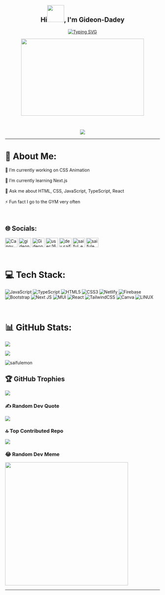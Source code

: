 <section align="center">
<h1 align="center">Hi<img src="Wave.gif" height="55" width="55" />, I'm Gideon-Dadey</h1>
<a href="https://git.io/typing-svg"><img src="https://readme-typing-svg.herokuapp.com?font=Fira+Code&pause=1000&color=FFD00E&center=true&vCenter=true&width=435&lines=Frontend+Web+Developer;JavaScript+Programmer;React.js+Developer;Shopify+Expert" alt="Typing SVG" /></a>
<p align="center"><img src="programiing.gif" width="400" height="250"  /></p>
<br/>

![](https://visitcount.itsvg.in/api?id=saifulemon&icon=1&color=1)
  
<hr />
</section>  

# 💫 About Me:
🔭 I’m currently working on CSS Animation<br><br>🌱 I’m currently learning Next.js<br><br>💬 Ask me about HTML, CSS, JavaScript, TypeScript, React<br><br>⚡ Fun fact I go to the GYM very often

<br />

## 🌐 Socials:
<p>
<a href="https://twitter.com/Cannymirah" target="blank"><img align="center" src="https://raw.githubusercontent.com/rahuldkjain/github-profile-readme-generator/master/src/images/icons/Social/twitter.svg" alt="Cannymirah" height="30" width="40" /></a>
<a href="https://linkedin.com/in/gideon-dadey-263128182" target="blank"><img align="center" src="https://raw.githubusercontent.com/rahuldkjain/github-profile-readme-generator/master/src/images/icons/Social/linked-in-alt.svg" alt="gideon-dadey-263128182" height="30" width="40" /></a>
<a href="https://github.com/Gideon-Dadey" target="blank"><img align="center" src="https://raw.githubusercontent.com/rahuldkjain/github-profile-readme-generator/master/src/images/icons/Social/github.svg" alt="Gideon-Dadey" height="30" width="40" /></a>
<a href="https://stackoverflow.com/users/user:16245892" target="blank"><img align="center" src="https://raw.githubusercontent.com/rahuldkjain/github-profile-readme-generator/master/src/images/icons/Social/stack-overflow.svg" alt="user:16245892" height="30" width="40" /></a>
<a href="https://fb.com/dev.saifulemon" target="blank"><img align="center" src="https://raw.githubusercontent.com/rahuldkjain/github-profile-readme-generator/master/src/images/icons/Social/facebook.svg" alt="dev.saifulemon" height="30" width="40" /></a>
<a href="https://instagram.com/dev.saifulemon" target="blank"><img align="center" src="https://raw.githubusercontent.com/rahuldkjain/github-profile-readme-generator/master/src/images/icons/Social/instagram.svg" alt="saiful_emon1" height="30" width="40" /></a>
<a href="https://www.hackerrank.com/saifulemon" target="blank"><img align="center" src="https://raw.githubusercontent.com/rahuldkjain/github-profile-readme-generator/master/src/images/icons/Social/hackerrank.svg" alt="saifulemon" height="30" width="40" /></a>
</p>
<br />

# 💻 Tech Stack:
![JavaScript](https://img.shields.io/badge/javascript-%23323330.svg?style=for-the-badge&logo=javascript&logoColor=%23F7DF1E) ![TypeScript](https://img.shields.io/badge/typescript-%23007ACC.svg?style=for-the-badge&logo=typescript&logoColor=white) ![HTML5](https://img.shields.io/badge/html5-%23E34F26.svg?style=for-the-badge&logo=html5&logoColor=white) ![CSS3](https://img.shields.io/badge/css3-%231572B6.svg?style=for-the-badge&logo=css3&logoColor=white) ![Netlify](https://img.shields.io/badge/netlify-%23000000.svg?style=for-the-badge&logo=netlify&logoColor=#00C7B7) ![Firebase](https://img.shields.io/badge/firebase-%23039BE5.svg?style=for-the-badge&logo=firebase) ![Bootstrap](https://img.shields.io/badge/bootstrap-%23563D7C.svg?style=for-the-badge&logo=bootstrap&logoColor=white) ![Next JS](https://img.shields.io/badge/Next-black?style=for-the-badge&logo=next.js&logoColor=white) ![MUI](https://img.shields.io/badge/MUI-%230081CB.svg?style=for-the-badge&logo=material-ui&logoColor=white) ![React](https://img.shields.io/badge/react-%2320232a.svg?style=for-the-badge&logo=react&logoColor=%2361DAFB) ![TailwindCSS](https://img.shields.io/badge/tailwindcss-%2338B2AC.svg?style=for-the-badge&logo=tailwind-css&logoColor=white) ![Canva](https://img.shields.io/badge/Canva-%2300C4CC.svg?style=for-the-badge&logo=Canva&logoColor=white) ![LINUX](https://img.shields.io/badge/Linux-FCC624?style=for-the-badge&logo=linux&logoColor=black)

<br/>

# 📊 GitHub Stats:
<p align="left">
 <a href="https://github.com/saifulemon"><img align="center" src="https://github-readme-streak-stats.herokuapp.com/?user=saifulemon&theme=dark"></a>
</p>
<p align="left">
  <a href="https://github.com/saifulemon"> <img align="center" src="https://github-readme-stats.anuraghazra1.vercel.app/api/top-langs/?username=saifulemon&layout=compact&theme=radical&langs_count=10&exclude_repo=Blade&hide=html" />
</a>
</p>
<p align="left"> <img src="https://github-readme-stats.vercel.app/api?username=saifulemon&theme=synthwave&show_icons=true" alt="saifulemon" />

<br/>

## 🏆 GitHub Trophies
![](https://github-profile-trophy.vercel.app/?username=saifulemon&theme=radical&no-frame=false&no-bg=false&margin-w=4)

### ✍️ Random Dev Quote
![](https://quotes-github-readme.vercel.app/api?type=vetical&theme=radical)

### 🔝 Top Contributed Repo
![](https://github-contributor-stats.vercel.app/api?username=saifulemon&limit=5&theme=gruvbox&combine_all_yearly_contributions=true)

### 😂 Random Dev Meme
<img src='https://randommeme-five.vercel.app/' style="height: 400px;"/>

---
